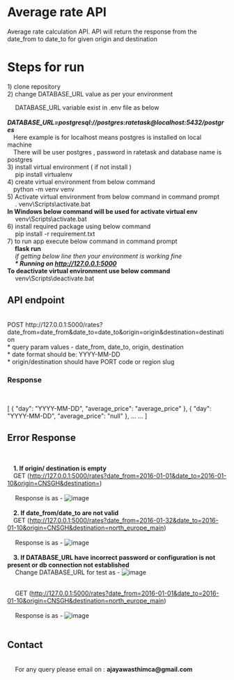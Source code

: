 # Average rate API
Average rate calculation API. API will return the response from the date_from to date_to for given origin and destination
<h1> Steps for run </h1>
1) clone repository <br>
2) change DATABASE_URL value as per your environment <br>

&emsp;   DATABASE_URL variable exist in .env file as below <br>
  &emsp;<b><i>DATABASE_URL=postgresql://postgres:ratetask@localhost:5432/postgres</I></b>
  <br>
   &emsp;Here example is for localhost means postgres is installed on local machine 
  <br>
   &emsp;There will be user postgres , password in ratetask and database name is postgres
<br>
3) install virtual environment ( if not install )
<br>
&emsp; pip install virtualenv
<br>
4) create virtual environment from below command <br>
&emsp;python -m venv venv <br>
5) Activate virtual environment from below command in command prompt
<br>&emsp; . venv\Scripts\activate.bat
<br> <b> In Windows below command will be used for activate virtual env </b>
<br>&emsp; venv\Scripts\activate.bat <br>
6) install required package using below command <br>
&emsp;   pip install -r requirement.txt <br>
7) to run app execute below command in command prompt <br>
<b>&emsp;   flask run </b><br>
<I>
&emsp; if getting below line then your environment is working fine  <br>
 <b>&emsp; * Running on http://127.0.0.1:5000  </b> <br>
</I>
<b>To deactivate virtual environment use below command </b>
<br>&emsp; venv\Scripts\deactivate.bat <br>

<h2> API endpoint</h2>
<br>
POST http://127.0.0.1:5000/rates?date_from=date_from&date_to=date_to&origin=origin&destination=destination
<br>
     * query param values - date_from, date_to, origin, destination  <br>
     * date format should be: YYYY-MM-DD <br>  
     * origin/destination should have PORT code or region slug <br>
<h3> Response </h3><br>

[
  {
    "day": "YYYY-MM-DD",
    "average_price": "average_price"
  },
  {
    "day": "YYYY-MM-DD",
    "average_price": "null"
  },
  ...
  ...
]
  <h2> Error Response </h2>
  <br><b>
  
  &emsp;1. If origin/ destination is empty </b>
  <br>&emsp;GET (http://127.0.0.1:5000/rates?date_from=2016-01-01&date_to=2016-01-10&origin=CNSGH&destination=)
  <br>
  <br>&emsp; Response is as -  ![image](https://user-images.githubusercontent.com/17041004/198880045-888a039f-6c8a-4726-8062-c1426ce51040.png)
  <br><br><b>
    &emsp;2. If date_from/date_to are not valid </b>
  <br>&emsp;GET (http://127.0.0.1:5000/rates?date_from=2016-01-32&date_to=2016-01-10&origin=CNSGH&destination=north_europe_main)
  <br>
  <br>&emsp; Response is as - ![image](https://user-images.githubusercontent.com/17041004/198880132-e22defd5-8919-43af-9aea-36a0b1d8d66a.png)
  <br>
  <br><b>
  &emsp;3. If DATABASE_URL have incorrect password or configuration is not present or db connection not established </b>
  <br>&emsp; Change DATABASE_URL for test as - 
  ![image](https://user-images.githubusercontent.com/17041004/198881626-7ab9ce4c-0476-4a54-83c5-6c5ff0da8f54.png)

  <br>&emsp; GET (http://127.0.0.1:5000/rates?date_from=2016-01-01&date_to=2016-01-10&origin=CNSGH&destination=north_europe_main)
  <br>
  <br>&emsp; Response is as - ![image](https://user-images.githubusercontent.com/17041004/198880815-c8569fe7-4eb3-412b-83a8-5d11d4db66bc.png)
  <br>
  <br>

  <h2> Contact </h2>
  <br>&emsp;
  For any query please email on : <b> ajayawasthimca@gmail.com </b>
  
